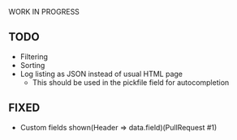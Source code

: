 WORK IN PROGRESS

## TODO
* Filtering
* Sorting
* Log listing as JSON instead of usual HTML page
  * This should be used in the pickfile field for autocompletion

## FIXED
* Custom fields shown(Header => data.field)(PullRequest #1)